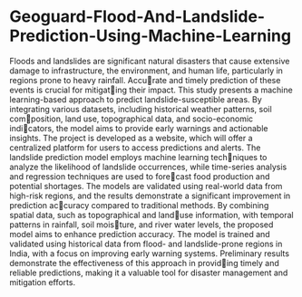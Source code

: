 # Geoguard-Flood-And-Landslide-Prediction-Using-Machine-Learning
Floods and landslides are significant natural disasters that
cause extensive damage to infrastructure, the environment, and
human life, particularly in regions prone to heavy rainfall. Accurate and timely prediction of these events is crucial for mitigating their impact. This study presents a machine learning-based
approach to predict landslide-susceptible areas. By integrating
various datasets, including historical weather patterns, soil composition, land use, topographical data, and socio-economic indicators, the model aims to provide early warnings and actionable
insights. The project is developed as a website, which will offer a
centralized platform for users to access predictions and alerts.
The landslide prediction model employs machine learning techniques to analyze the likelihood of landslide occurrences, while
time-series analysis and regression techniques are used to forecast food production and potential shortages. The models are
validated using real-world data from high-risk regions, and the
results demonstrate a significant improvement in prediction accuracy compared to traditional methods.
By combining spatial data, such as topographical and landuse information, with temporal patterns in rainfall, soil moisture, and river water levels, the proposed model aims to enhance
prediction accuracy. The model is trained and validated using
historical data from flood- and landslide-prone regions in India,
with a focus on improving early warning systems. Preliminary
results demonstrate the effectiveness of this approach in providing timely and reliable predictions, making it a valuable tool for
disaster management and mitigation efforts.
